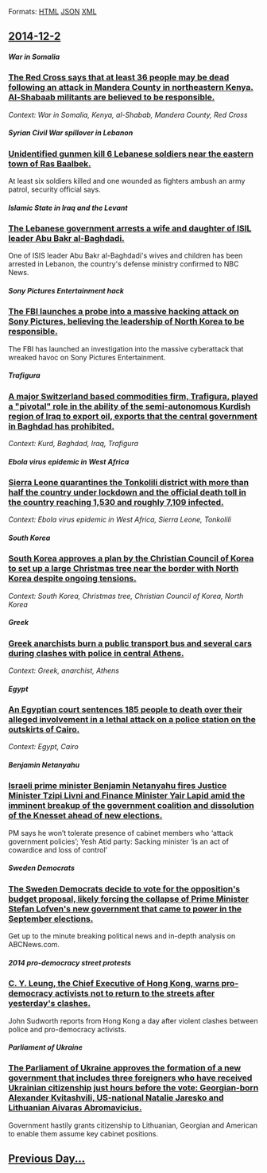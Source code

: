 
Formats: [HTML](2014/12/2/index.html)  [JSON](2014/12/2/index.json)  [XML](2014/12/2/index.xml)  

## [2014-12-2](/news/2014/12/2/index.md)

##### War in Somalia
### [The Red Cross says that at least 36 people may be dead following an attack in Mandera County in northeastern Kenya. Al-Shabaab militants are believed to be responsible. ](/news/2014/12/2/the-red-cross-says-that-at-least-36-people-may-be-dead-following-an-attack-in-mandera-county-in-northeastern-kenya-al-shabaab-militants-are.md)
_Context: War in Somalia, Kenya, al-Shabab, Mandera County, Red Cross_

##### Syrian Civil War spillover in Lebanon
### [Unidentified gunmen kill 6 Lebanese soldiers near the eastern town of Ras Baalbek. ](/news/2014/12/2/unidentified-gunmen-kill-6-lebanese-soldiers-near-the-eastern-town-of-ras-baalbek.md)
At least six soldiers killed and one wounded as fighters ambush an army patrol, security official says.

##### Islamic State in Iraq and the Levant
### [The Lebanese government arrests a wife and daughter of ISIL leader Abu Bakr al-Baghdadi. ](/news/2014/12/2/the-lebanese-government-arrests-a-wife-and-daughter-of-isil-leader-abu-bakr-al-baghdadi.md)
One of ISIS leader Abu Bakr al-Baghdadi&#x27;s wives and children has been arrested in Lebanon, the country&#x27;s defense ministry confirmed to NBC News.

##### Sony Pictures Entertainment hack
### [The FBI launches a probe into a massive hacking attack on Sony Pictures, believing the leadership of North Korea to be responsible. ](/news/2014/12/2/the-fbi-launches-a-probe-into-a-massive-hacking-attack-on-sony-pictures-believing-the-leadership-of-north-korea-to-be-responsible.md)
The FBI has launched an investigation into the massive cyberattack that wreaked havoc on Sony Pictures Entertainment.

##### Trafigura
### [A major Switzerland based commodities firm, Trafigura, played a "pivotal" role in the ability of the semi-autonomous Kurdish region of Iraq to export oil, exports that the central government in Baghdad has prohibited. ](/news/2014/12/2/a-major-switzerland-based-commodities-firm-trafigura-played-a-pivotal-role-in-the-ability-of-the-semi-autonomous-kurdish-region-of-iraq.md)
_Context: Kurd, Baghdad, Iraq, Trafigura_

##### Ebola virus epidemic in West Africa
### [Sierra Leone quarantines the Tonkolili district with more than half the country under lockdown and the official death toll in the country reaching 1,530 and roughly 7,109 infected. ](/news/2014/12/2/sierra-leone-quarantines-the-tonkolili-district-with-more-than-half-the-country-under-lockdown-and-the-official-death-toll-in-the-country-re.md)
_Context: Ebola virus epidemic in West Africa, Sierra Leone, Tonkolili_

##### South Korea
### [South Korea approves a plan by the Christian Council of Korea to set up a large Christmas tree near the border with North Korea despite ongoing tensions. ](/news/2014/12/2/south-korea-approves-a-plan-by-the-christian-council-of-korea-to-set-up-a-large-christmas-tree-near-the-border-with-north-korea-despite-ongo.md)
_Context: South Korea, Christmas tree, Christian Council of Korea, North Korea_

##### Greek
### [Greek anarchists burn a public transport bus and several cars during clashes with police in central Athens. ](/news/2014/12/2/greek-anarchists-burn-a-public-transport-bus-and-several-cars-during-clashes-with-police-in-central-athens.md)
_Context: Greek, anarchist, Athens_

##### Egypt
### [An Egyptian court sentences 185 people to death over their alleged involvement in a lethal attack on a police station on the outskirts of Cairo. ](/news/2014/12/2/an-egyptian-court-sentences-185-people-to-death-over-their-alleged-involvement-in-a-lethal-attack-on-a-police-station-on-the-outskirts-of-ca.md)
_Context: Egypt, Cairo_

##### Benjamin Netanyahu
### [Israeli prime minister Benjamin Netanyahu fires Justice Minister Tzipi Livni and Finance Minister Yair Lapid amid the imminent breakup of the government coalition and dissolution of the Knesset ahead of new elections. ](/news/2014/12/2/israeli-prime-minister-benjamin-netanyahu-fires-justice-minister-tzipi-livni-and-finance-minister-yair-lapid-amid-the-imminent-breakup-of-th.md)
PM says he won&#8217;t tolerate presence of cabinet members who &#8216;attack government policies&#8217;; Yesh Atid party: Sacking minister &#8216;is an act of cowardice and loss of control&#8217;

##### Sweden Democrats
### [The Sweden Democrats decide to vote for the opposition's budget proposal, likely forcing the collapse of Prime Minister Stefan Lofven's new government that came to power in the September elections. ](/news/2014/12/2/the-sweden-democrats-decide-to-vote-for-the-opposition-s-budget-proposal-likely-forcing-the-collapse-of-prime-minister-stefan-lapfven-s-new.md)
Get up to the minute breaking political news and in-depth analysis on ABCNews.com.

##### 2014 pro-democracy street protests
### [C. Y. Leung, the Chief Executive of Hong Kong, warns pro-democracy activists not to return to the streets after yesterday's clashes. ](/news/2014/12/2/c-y-leung-the-chief-executive-of-hong-kong-warns-pro-democracy-activists-not-to-return-to-the-streets-after-yesterday-s-clashes.md)
John Sudworth reports from Hong Kong a day after violent clashes between police and pro-democracy activists.

##### Parliament of Ukraine
### [The Parliament of Ukraine approves the formation of a new government that includes three foreigners who have received Ukrainian citizenship just hours before the vote: Georgian-born Alexander Kvitashvili, US-national Natalie Jaresko and Lithuanian Aivaras Abromavicius. ](/news/2014/12/2/the-parliament-of-ukraine-approves-the-formation-of-a-new-government-that-includes-three-foreigners-who-have-received-ukrainian-citizenship.md)
Government hastily grants citizenship to Lithuanian, Georgian and American to enable them assume key cabinet positions.

## [Previous Day...](/news/2014/12/1/index.md)

